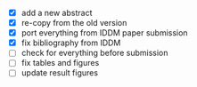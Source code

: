 - [x] add a new abstract
- [x] re-copy from the old version
- [x] port everything from IDDM paper submission
- [x] fix bibliography from IDDM
- [ ] check for everything before submission
- [ ] fix tables and figures
- [ ] update result figures

